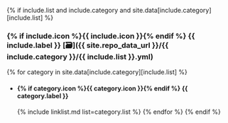 {% if include.list and include.category and site.data[include.category][include.list] %}
### {% if include.icon %}{{ include.icon }}{% endif %} {{ include.label }} [🗃]({{ site.repo_data_url }}/{{ include.category }}/{{ include.list }}.yml)
  {% for category in site.data[include.category][include.list] %}
  - #### {% if category.icon %}{{ category.icon }}{% endif %} **{{ category.label }}**
    {% include linklist.md list=category.list %}
  {% endfor %}
{% endif %}
